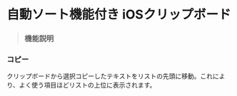 # 自動ソート機能付き iOSクリップボード
>### 機能説明



### コピー
クリップボードから選択コピーしたテキストをリストの先頭に移動。これにより、よく使う項目ほどリストの上位に表示されます。
